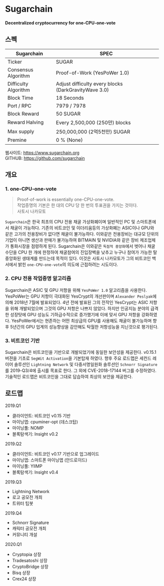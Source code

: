 # Sugarchain

#### Decentralized cryptocurrency for one-CPU-one-vote

## 스펙
|Sugarchain | SPEC |
|---|---|
|Ticker | SUGAR |
|Consensus Algorithm | Proof-of-Work (YesPoWer 1.0) |
|Difficulty Algorithm | Adjust difficulty every blocks (DarkGravityWave 3.0) |
|Block Time | 18 Seconds |
|Port / RPC | 7979 / 7978 |
|Block Reward | 50 SUGAR |
|Reward Halving | Every 2,500,000 (250만) blocks |
|Max supply | 250,000,000 (2억5천만) SUGAR |
|Premine | 0 % (None) |

웹사이트: https://www.sugarchain.org  
GITHUB: https://github.com/sugarchain  

## 개요

### 1. one-CPU-one-vote
> Proof-of-work is essentially one-CPU-one-vote.  
> 작업증명의 기본은 한 대의 CPU 당 한 번의 투표권을 가지는 것이다.  
> 사토시 나카모토

`Sugarchain`은 한국 최초의 CPU 전용 채굴 가상화폐이며 일반적인 PC 및 스마트폰에서 채굴이 가능하다. 기존의 비트코인 및 이더리움등의 가상화폐는 ASIC이나 GPU와 같은 고가의 전용장비가 없다면 채굴이 불가능하다. 이와같은 전용장비는 대규모 단위의 기업이 아니면 생산과 판매가 불가능하여 BITMAIN 및 NVIDIA와 같은 장비 제조업체가 통화시장을 점령하게 된다. Sugarchain은 이와같은 `독점적 중앙화`에서 벗어나 채굴수단을 CPU 한 개에 한정하여 채굴참여의 진입장벽을 낮추고 누구나 참여가 가능한 탈중앙화된 생태계를 만드는데 목적이 있다.  이것은 사토시 나카모토가 그의 비트코인 백서에서 밝힌 `one-CPU-one-vote`의 의도에 근접하려는 시도이다.

### 2. CPU 전용 작업증명 알고리즘

Sugarchain은 ASIC 및 GPU 저항을 위해 `YesPoWer 1.0` 알고리즘을 사용한다. YesPoWer는 GPU 저항이 극대화된 YesCrypt의 개선판이며 `Alexander Peslyak`에 의해 2018년 7월에 발표되었다. 4년 전에 발표된 그의 전작인 YesCrypt는 ASIC 저항을 위해 개발되었으며 그것의 GPU 저항은 나쁘지 않았다. 하지만 인공지능 분야의 급격한 성장탓에 GPU 성능도 기하급수적으로 증가했기에 이에 맞서 GPU 저항을 강화하였다. YesPoWer에서는 현존하는 어떤 최상급의 GPU를 사용해도 채굴이 불가능하며 향후 5년간의 GPU 업계의 성능향상을 감안해도 탁월한 저항성능을 지닌것으로 평가된다.

### 3. 비트코인 기반

Sugarchain은 비트코인을 기반으로 개발되었기에 동일한 보안성을 제공한다. v0.15.1 버젼을 기초로 `SegWit Activation`을 기본탑재 하였다. 향후 주요 로드맵은 세컨드 레이어 솔루션인 `Lightning Network` 및 다중서명일원화 솔루션인 `Schnorr Signature`를 2019-Q3/4에 출시를 목표로 한다. 그 외에 CVE-2018-17144 버그를 수정하였다. 기술적인 로드맵은 비트코인을 그대로 답습하여 최상의 보안을 제공한다.

## 로드맵

2019.Q1
 * 클라이언트: 비트코인 v0.15 기반
 * 마이닝앱: cpuminer-opt (데스크탑)
 * 마이닝풀: NOMP
 * 블록탐색기: Insight v0.2

2019.Q2
 * 클라이언트: 비트코인 v0.17 기반으로 업그레이드
 * 마이닝앱: 스마트폰 마이닝앱 (안드로이드)
 * 마이닝풀: YIIMP
 * 블록탐색기: Insight v0.4

2019.Q3
 * Lightning Network
 * 로고 공모전 개최
 * 트위터 팁봇

2019.Q4
 * Schnorr Signature
 * 캐릭터 공모전 개최
 * 커뮤니티 개설

2020.Q1
 * Cryptopia 상장
 * Tradesatoshi 상장
 * CryptoBridge 상장
 * Bisq 상장
 * Crex24 상장




















